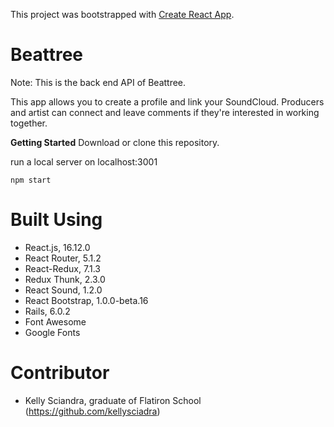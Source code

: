 This project was bootstrapped with [Create React App](https://github.com/facebook/create-react-app).

# Beattree
Note: This is the back end API of Beattree.

This app allows you to create a profile and link your SoundCloud.  Producers and artist can connect and leave comments if they're interested in working together.   

**Getting Started**
Download or clone this repository.

run a local server on localhost:3001
```
npm start
```

# Built Using
- React.js, 16.12.0
- React Router, 5.1.2
- React-Redux, 7.1.3
- Redux Thunk, 2.3.0
- React Sound, 1.2.0
- React Bootstrap, 1.0.0-beta.16
- Rails, 6.0.2
- Font Awesome
- Google Fonts

# Contributor
- Kelly Sciandra, graduate of Flatiron School (https://github.com/kellysciadra)
